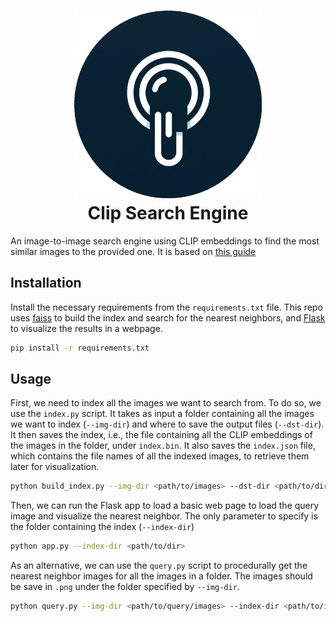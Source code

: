 <h1 align="center">
    <img src="static/logo.png" alt="logo" width="300"/>
    <br />
    Clip Search Engine
</h1>

An image-to-image search engine using CLIP embeddings to find the most similar images to the provided one.
It is based on [this guide](https://blog.roboflow.com/clip-image-search-faiss/)

## Installation

Install the necessary requirements from the `requirements.txt` file. This repo uses [faiss](https://github.com/facebookresearch/faiss) to build the index and search for the nearest neighbors, and [Flask](https://flask.palletsprojects.com/en/3.0.x/) to visualize the results in a webpage.

```bash
pip install -r requirements.txt
```

## Usage

First, we need to index all the images we want to search from. To do so, we use the `index.py` script. It takes as input a folder containing all the images we want to index (`--img-dir`) and where to save the output files (`--dst-dir`). It then saves the index, i.e., the file containing all the CLIP embeddings of the images in the folder, under `index.bin`. It also saves the `index.json` file, which contains the file names of all the indexed images, to retrieve them later for visualization.

```bash
python build_index.py --img-dir <path/to/images> --dst-dir <path/to/dir> 
```

Then, we can run the Flask app to load a basic web page to load the query image and visualize the nearest neighbor. The only parameter to specify is the folder containing the index (`--index-dir`)

```bash
python app.py --index-dir <path/to/dir> 
```

As an alternative, we can use the `query.py` script to procedurally get the nearest neighbor images for all the images in a folder. The images should be save in `.png` under the folder specified by `--img-dir`.

```bash
python query.py --img-dir <path/to/query/images> --index-dir <path/to/index> --nres <K>
```
